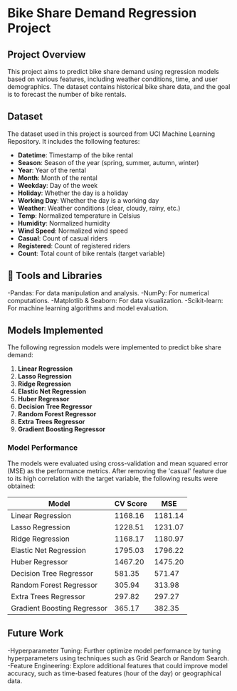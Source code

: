 # Bike Share Demand Regression Project

## Project Overview
This project aims to predict bike share demand using regression models based on various features, including weather conditions, time, and user demographics. The dataset contains historical bike share data, and the goal is to forecast the number of bike rentals.

## Dataset
The dataset used in this project is sourced from UCI Machine Learning Repository. It includes the following features:
- **Datetime**: Timestamp of the bike rental
- **Season**: Season of the year (spring, summer, autumn, winter)
- **Year**: Year of the rental
- **Month**: Month of the rental
- **Weekday**: Day of the week
- **Holiday**: Whether the day is a holiday
- **Working Day**: Whether the day is a working day
- **Weather**: Weather conditions (clear, cloudy, rainy, etc.)
- **Temp**: Normalized temperature in Celsius
- **Humidity**: Normalized humidity
- **Wind Speed**: Normalized wind speed
- **Casual**: Count of casual riders
- **Registered**: Count of registered riders
- **Count**: Total count of bike rentals (target variable)

## 🔧 Tools and Libraries 
-Pandas: For data manipulation and analysis.
-NumPy: For numerical computations.
-Matplotlib & Seaborn: For data visualization.
-Scikit-learn: For machine learning algorithms and model evaluation.


## Models Implemented
The following regression models were implemented to predict bike share demand:
1. **Linear Regression**
2. **Lasso Regression**
3. **Ridge Regression**
4. **Elastic Net Regression**
5. **Huber Regressor**
6. **Decision Tree Regressor**
7. **Random Forest Regressor**
8. **Extra Trees Regressor**
9. **Gradient Boosting Regressor**

### Model Performance
The models were evaluated using cross-validation and mean squared error (MSE) as the performance metrics. After removing the 'casual' feature due to its high correlation with the target variable, the following results were obtained:

| Model                      | CV Score         | MSE                |
|---------------------------|------------------|--------------------|
| Linear Regression          | 1168.16          | 1181.14            |
| Lasso Regression           | 1228.51          | 1231.07            |
| Ridge Regression           | 1168.17          | 1180.97            |
| Elastic Net Regression     | 1795.03          | 1796.22            |
| Huber Regressor           | 1467.20          | 1475.20            |
| Decision Tree Regressor    | 581.35           | 571.47             |
| Random Forest Regressor    | 305.94           | 313.98             |
| Extra Trees Regressor      | 297.82           | 297.27             |
| Gradient Boosting Regressor | 365.17           | 382.35             |

## Future Work
-Hyperparameter Tuning: Further optimize model performance by tuning hyperparameters using techniques such as Grid Search or Random Search.
-Feature Engineering: Explore additional features that could improve model accuracy, such as time-based features (hour of the day) or geographical data.